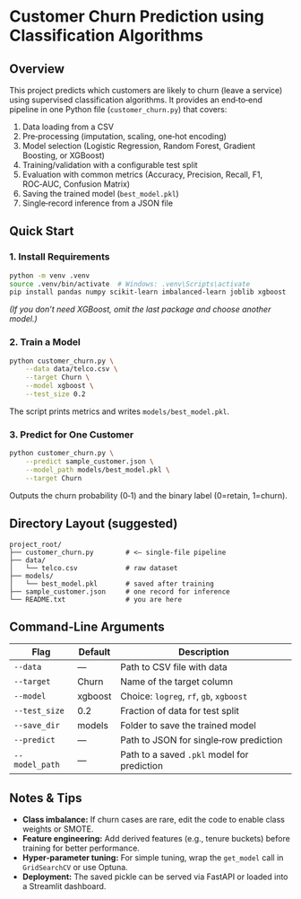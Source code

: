 
# Customer Churn Prediction using Classification Algorithms

## Overview

This project predicts which customers are likely to churn (leave a service) using supervised classification algorithms. It provides an end‑to‑end pipeline in one Python file (`customer_churn.py`) that covers:

1. Data loading from a CSV
2. Pre‑processing (imputation, scaling, one‑hot encoding)
3. Model selection (Logistic Regression, Random Forest, Gradient Boosting, or XGBoost)
4. Training/validation with a configurable test split
5. Evaluation with common metrics (Accuracy, Precision, Recall, F1, ROC‑AUC, Confusion Matrix)
6. Saving the trained model (`best_model.pkl`)
7. Single‑record inference from a JSON file

## Quick Start

### 1. Install Requirements

```bash
python -m venv .venv
source .venv/bin/activate  # Windows: .venv\Scripts\activate
pip install pandas numpy scikit-learn imbalanced-learn joblib xgboost
```

*(If you don’t need XGBoost, omit the last package and choose another model.)*

### 2. Train a Model

```bash
python customer_churn.py \
    --data data/telco.csv \
    --target Churn \
    --model xgboost \
    --test_size 0.2
```

The script prints metrics and writes `models/best_model.pkl`.

### 3. Predict for One Customer

```bash
python customer_churn.py \
    --predict sample_customer.json \
    --model_path models/best_model.pkl \
    --target Churn
```

Outputs the churn probability (0‑1) and the binary label (0=retain, 1=churn).

## Directory Layout (suggested)

```
project_root/
├── customer_churn.py        # <— single‑file pipeline
├── data/
│   └── telco.csv            # raw dataset
├── models/
│   └── best_model.pkl       # saved after training
├── sample_customer.json     # one record for inference
└── README.txt               # you are here
```

## Command‑Line Arguments

| Flag           | Default | Description                                 |
| -------------- | ------- | ------------------------------------------- |
| `--data`       | —       | Path to CSV file with data                  |
| `--target`     | Churn   | Name of the target column                   |
| `--model`      | xgboost | Choice: `logreg`, `rf`, `gb`, `xgboost`     |
| `--test_size`  | 0.2     | Fraction of data for test split             |
| `--save_dir`   | models  | Folder to save the trained model            |
| `--predict`    | —       | Path to JSON for single‑row prediction      |
| `--model_path` | —       | Path to a saved `.pkl` model for prediction |

## Notes & Tips

* **Class imbalance:** If churn cases are rare, edit the code to enable class weights or SMOTE.
* **Feature engineering:** Add derived features (e.g., tenure buckets) before training for better performance.
* **Hyper‑parameter tuning:** For simple tuning, wrap the `get_model` call in `GridSearchCV` or use Optuna.
* **Deployment:** The saved pickle can be served via FastAPI or loaded into a Streamlit dashboard.


